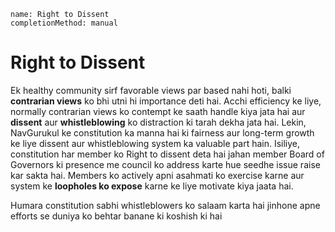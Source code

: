 ```ngMeta
name: Right to Dissent
completionMethod: manual
```

# Right to Dissent

Ek healthy community sirf favorable views par based nahi hoti, balki **contrarian views** ko bhi utni hi importance deti hai. 
Acchi efficiency ke liye, normally contrarian views ko contempt ke saath handle kiya jata hai aur **dissent** aur **whistleblowing** ko distraction ki tarah dekha jata hai. 
Lekin, NavGurukul ke constitution ka manna hai ki fairness aur long-term growth ke liye dissent aur whistleblowing system ka valuable part hain. 
Isiliye, constitution har member ko Right to dissent deta hai jahan member Board of Governors ki presence me council ko address karte hue seedhe issue raise kar sakta hai. 
Members ko actively apni asahmati ko exercise karne aur system ke **loopholes ko expose** karne ke liye motivate kiya jaata hai.

Humara constitution sabhi whistleblowers ko salaam karta hai jinhone apne efforts se duniya ko behtar banane ki koshish ki hai

